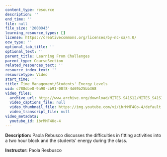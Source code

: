 ```yaml
---
content_type: resource
description: ''
end_time: ''
file: null
file_size: '2000943'
learning_resource_types: []
license: https://creativecommons.org/licenses/by-nc-sa/4.0/
ocw_type: ''
optional_tab_title: ''
optional_text: ''
parent_title: Learning From Challenges
parent_type: CourseSection
related_resources_text: ''
resource_index_text: ''
resourcetype: Video
start_time: ''
title: Time Management/Students' Energy Levels
uid: c788dbe8-9a90-cb91-00f8-4d69b25bb368
video_files:
  archive_url: http://www.archive.org/download/MITES.S41S12/MITES_S41S12_Teaching09_300k.mp4
  video_captions_file: null
  video_thumbnail_file: https://img.youtube.com/vi/ibrMMF4Oo-4/default.jpg
  video_transcript_file: null
video_metadata:
  youtube_id: ibrMMF4Oo-4
---
```


**Description:** Paola Rebusco discusses the difficulties in fitting activities into a two hour block and the students' energy during the class.

**Instructor:** Paola Resbusco


